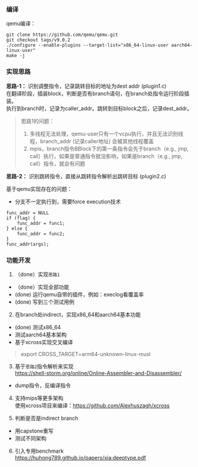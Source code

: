 
### 编译  

qemu编译：
```
git clone https://github.com/qemu/qemu.git
git checkout tags/v9.0.2 
./configure --enable-plugins --target-list="x86_64-linux-user aarch64-linux-user"
make -j
```

### 实现思路  
**思路-1：** 识别调整指令，记录跳转目标的地址为dest addr (plugin1.c)  
在翻译阶段，插装block，判断是否有branch语句，在branch处指令运行阶段插装。  
执行到branch时，记录为caller_addr。跳转到目标block之后，记录dest_addr。  
> 思路1的问题：  
> 1. 多线程无法处理，qemu-user只有一个vcpu执行，并且无法识别线程，branch_addr (记录caller地址) 会被其他线程覆盖
> 2. mpis，branch指令BBlock下的第一条指令会先于branch（e.g., jmp, call）执行，如果是普通指令就没影响，如果是branch（e.g., jmp, call）指令，就会有问题


**思路-2：** 识别跳转指令，直接从跳转指令解析出跳转目标 (plugin2.c)  


基于qemu实现存在的问题：  
- 分支不一定执行到，需要force execution技术
```
func_addr = NULL
if (flag) {
	func_addr = func1;
} else {
	func_addr = func2;
}
func_addr(args);
```

### 功能开发  

1. （done）实现`思路1`  
- （done）实现全部功能
- (done) 运行qemu自带的插件，例如：execlog看覆盖率
- (done) 写到三个测试用例

2. 在branch处indirect，实现x86_64和aarch64基本功能  
- (done) 测试x86_64
- 测试aarch64基本架构  
- 基于xcross实现交叉编译
> export CROSS_TARGET=arm64-unknown-linux-musl

3. 基于`思路2`指令解析来实现  
https://shell-storm.org/online/Online-Assembler-and-Disassembler/
- dump指令，反编译指令


4. 支持mips等更多架构  
使用xcross项目来编译：https://github.com/Alexhuszagh/xcross

5. 判断是否是indirect branch  
- 用capstone重写
- 测试不同架构

6. 引入专用benchmark  
https://huhong789.github.io/papers/xia:deeptype.pdf  
